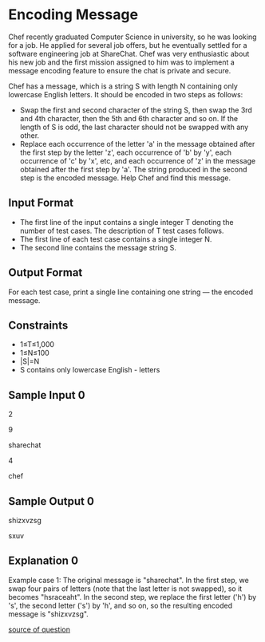 # Encoding Message

Chef recently graduated Computer Science in university, so he was looking for a job. He applied for several job offers, but he eventually settled for a software engineering job at ShareChat. Chef was very enthusiastic about his new job and the first mission assigned to him was to implement a message encoding feature to ensure the chat is private and secure.

Chef has a message, which is a string S with length N containing only lowercase English letters. It should be encoded in two steps as follows:

- Swap the first and second character of the string S, then swap the 3rd and 4th character, then the 5th and 6th character and so on. If the length of S is odd, the last character should not be swapped with any other.
- Replace each occurrence of the letter 'a' in the message obtained after the first step by the letter 'z', each occurrence of 'b' by 'y', each occurrence of 'c' by 'x', etc, and each occurrence of 'z' in the message obtained after the first step by 'a'.
  The string produced in the second step is the encoded message. Help Chef and find this message.

## Input Format

- The first line of the input contains a single integer T denoting the number of test cases. The description of T test cases follows.
- The first line of each test case contains a single integer N.
- The second line contains the message string S.

## Output Format

For each test case, print a single line containing one string — the encoded message.

## Constraints

- 1≤T≤1,000
- 1≤N≤100
- |S|=N
- S contains only lowercase English - letters

## Sample Input 0

2

9

sharechat

4

chef

## Sample Output 0

shizxvzsg

sxuv

## Explanation 0

Example case 1: The original message is "sharechat". In the first step, we swap four pairs of letters (note that the last letter is not swapped), so it becomes "hsraceaht". In the second step, we replace the first letter ('h') by 's', the second letter ('s') by 'h', and so on, so the resulting encoded message is "shizxvzsg".

[source of question](https://www.codechef.com/problems/ENCMSG)
